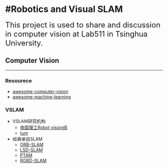 #Robotics and Visual SLAM 
=====================

<font size=5>This project is used to share and discussion in computer vision at Lab511 in Tsinghua University.</font>

## Computer Vision
-----------------
### Resourece
*	[awesome-computer-vision](https://github.com/jbhuang0604/awesome-computer-vision)
*	[awesome-machine-learning](https://github.com/josephmisiti/awesome-machine-learning)

<!--http://rpg.ifi.uzh.ch/software_datasets.html
http://rpg.ifi.uzh.ch/publications.html -->

### VSLAM
*	VSLAM研究机构
	+ [帝国理工Robot vision组](http://wp.doc.ic.ac.uk/robotvision/publications/)
	+ [tum](http://vision.in.tum.de/research)
*	经典单目SLAM
	*	[ORB-SLAM]()
	*	[LSD-SLAM]()
	*	[PTAM]()
	*	[RGBD-SLAM]()
